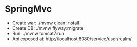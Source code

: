 # SpringMvc

* Create war: ./mvnw clean install
* Create DB: ./mvnw flyway:migrate
* Run: ./mvnw tomcat7:run
* Api exposed at: http://localhost:8080/service/user/realm/